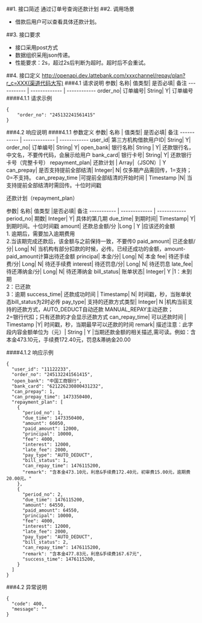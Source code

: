 ##1. 接口简述
通过订单号查询还款计划
##2. 调用场景
* 借款后用户可以查看具体还款计划。

##3. 接口要求
* 接口采用post方式
* 数据组织采用json传递。
* 性能要求：2s，超过2s后判断为超时。超时后不会重试。

##4. 接口定义
http://openapi.dev.lattebank.com/xxxchannel/repay/plan?r_c=XXX(渠道代码大写)
###4.1 请求说明
参数|  名称|  值类型| 是否必填|  备注
----------- | ------------- | ------------
order_no|  订单编号|  String|  Y| 订单编号
####4.1.1 请求示例
```
{
    "order_no": "245132241561415"
}
```
###4.2 响应说明
####4.1.1 参数定义
参数|  名称 | 值类型| 是否必填|  备注
----------- | ------------- | ------------
user_id| 第三方机构借款用户ID|  String|  Y|
order_no|  订单编号|  String|  Y| 
open_bank| 银行名称|  String | Y| 还款银行名，中文名，不要传代码，会展示给用户
bank_card| 银行卡号|  String|  Y| 还款银行卡号（完整卡号）
repayment_plan|  还款计划 | Array|（JSON）| Y 
can_prepay|  是否支持提前全部结清|  Integer| N| 仅多期产品需回传，1=支持；0=不支持。
can_prepay_time |可提前全部结清的开始时间 | Timestamp |N| 当支持提前全部结清时需回传。十位时间戳

还款计划（repayment_plan）

参数|  名称|  值类型 |是否必填|  备注
----------- | ------------- | ------------
period_no| 期数|  Integer| Y| 具体的第几期
due_time|  到期时间|  Timestamp| Y| 到期时间。十位时间戳
amount|  还款总金额/分 |Long | Y |应该还的金额<br>1. 逾期后，需要加入逾期费用 <br>2.当该期完成还款后，该金额与之前保持一致，不要传0
paid_amount| 已还金额/分|  Long|  N| 当机构有部分扣款的时候，必传。已经还成功的金额，amount-paid_amount计算出待还金额
principal| 本金/分|  Long|  N| 本金
fee| 待还手续费/分|  Long|  N| 待还手续费
interest| 待还罚息/分|  Long|  N| 待还罚息
late_fee| 待还滞纳金/分|  Long|  N| 待还滞纳金
bill_status| 账单状态|  Integer| Y |1：未到期<br>2：已还款<br>3：逾期
success_time|  还款成功时间 | Timestamp| N| 时间戳，秒，当账单状态bill_status为2时必传
pay_type|  支持的还款方式类型| Integer| N |机构当前支持的还款方式，AUTO_DEDUCT自动还款 MANUAL_REPAY主动还款；<br>2=银行代扣；只有还款的才会显示还款方式
can_repay_time|  可以还款时间 | Timestamp |Y| 时间戳，秒，当期最早可以还款的时间
remark|  描述注意：此字段内容金额单位为（元）|  String | Y |当期还款金额的相关描述,需可读。例如：含本金473.10元，手续费172.40元，罚息&滞纳金20.00

####4.1.2 响应示例
```
{
  "user_id": "11122233",
  "order_no": "245132241561415",
  "open_bank": "中国工商银行",
  "bank_card": "621226230800431232",
  "can_prepay": 1,
  "can_prepay_time": 1473350400,
  "repayment_plan": [
    {
      "period_no": 1,
      "due_time": 1473350400,
      "amount": 66050,
      "paid_amount": 12000,
      "principal": 10000,
      "fee": 4000,
      "interest": 12000,
      "late_fee": 2000,
      "pay_type": "AUTO_DEDUCT",
      "bill_status": 1,
      "can_repay_time": 1476115200,
      "remark": "含本金473.10元，利息&手续费172.40元，初审费15.00元，逾期费20.00元。"
    },
    {
      "period_no": 2,
      "due_time": 1476115200,
      "amount": 64550,
      "paid_amount": 64550,
      "principal": 10000,
      "fee": 4000,
      "interest": 12000,
      "late_fee": 2000,
      "pay_type": "AUTO_DEDUCT",
      "bill_status": 2,
      "can_repay_time": 1476115200,
      "remark": "含本金477.83元，利息&手续费167.67元",
      "success_time": 1476115200,
    }
  ]
}
```

###4.2 异常说明
```
{
  "code": 400,
  "message": ""
}
```